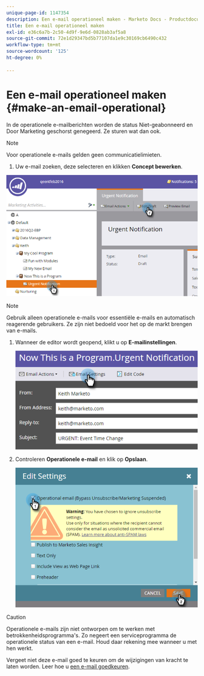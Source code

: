 ```yaml
---
unique-page-id: 1147354
description: Een e-mail operationeel maken - Marketo Docs - Productdocumentatie
title: Een e-mail operationeel maken
exl-id: e36c6a7b-2c50-4d9f-9e6d-0828ab3af5a8
source-git-commit: 72e1d29347bd5b77107da1e9c30169cb6490c432
workflow-type: tm+mt
source-wordcount: '125'
ht-degree: 0%

---
```


# Een e-mail operationeel maken {#make-an-email-operational}

In de operationele e-mailberichten worden de status Niet-geabonneerd en Door Marketing geschorst genegeerd. Ze sturen wat dan ook.

>[!NOTE]
>
>Voor operationele e-mails gelden geen communicatielimieten.

1. Uw e-mail zoeken, deze selecteren en klikken **Concept bewerken**.

![](assets/one-1.png)

>[!NOTE]
>
>Gebruik alleen operationele e-mails voor essentiële e-mails en automatisch reagerende gebruikers. Ze zijn niet bedoeld voor het op de markt brengen van e-mails.

1. Wanneer de editor wordt geopend, klikt u op **E-mailinstellingen**.

   ![](assets/two-1.png)

1. Controleren **Operationele e-mail** en klik op **Opslaan**.

   ![](assets/three.png)

>[!CAUTION]
>
>Operationele e-mails zijn niet ontworpen om te werken met betrokkenheidsprogramma&#39;s. Zo negeert een serviceprogramma de operationele status van een e-mail. Houd daar rekening mee wanneer u met hen werkt.

Vergeet niet deze e-mail goed te keuren om de wijzigingen van kracht te laten worden. Leer hoe u  [een e-mail goedkeuren](/help/marketo/product-docs/email-marketing/general/creating-an-email/approve-an-email.md).
